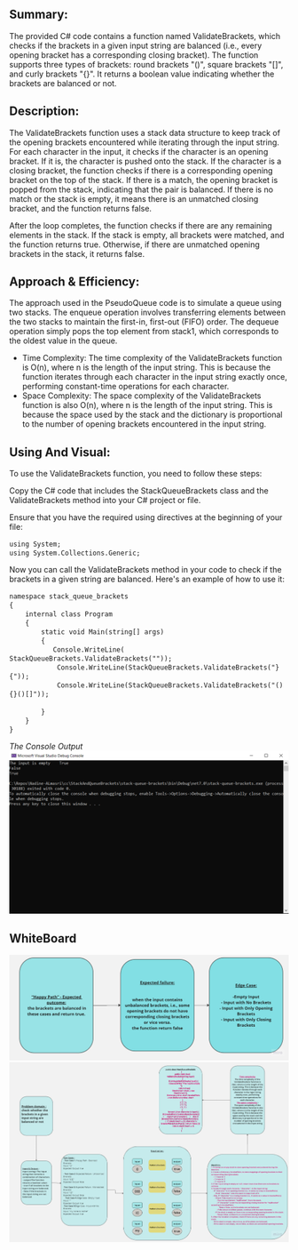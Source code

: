 ## Summary:

The provided C# code contains a function named ValidateBrackets, which checks if the brackets in a given input string are balanced (i.e., every opening bracket has a corresponding closing bracket). The function supports three types of brackets: round brackets "()", square brackets "[]", and curly brackets "{}". It returns a boolean value indicating whether the brackets are balanced or not.
## Description:
The ValidateBrackets function uses a stack data structure to keep track of the opening brackets encountered while iterating through the input string. For each character in the input, it checks if the character is an opening bracket. If it is, the character is pushed onto the stack. If the character is a closing bracket, the function checks if there is a corresponding opening bracket on the top of the stack. If there is a match, the opening bracket is popped from the stack, indicating that the pair is balanced. If there is no match or the stack is empty, it means there is an unmatched closing bracket, and the function returns false.

After the loop completes, the function checks if there are any remaining elements in the stack. If the stack is empty, all brackets were matched, and the function returns true. Otherwise, if there are unmatched opening brackets in the stack, it returns false.
## Approach & Efficiency:
The approach used in the PseudoQueue code is to simulate a queue using two stacks. The enqueue operation involves transferring elements between the two stacks to maintain the first-in, first-out (FIFO) order. The dequeue operation simply pops the top element from stack1, which corresponds to the oldest value in the queue.
- Time Complexity:
The time complexity of the ValidateBrackets function is O(n), where n is the length of the input string. This is because the function iterates through each character in the input string exactly once, performing constant-time operations for each character.
- Space Complexity:
The space complexity of the ValidateBrackets function is also O(n), where n is the length of the input string. This is because the space used by the stack and the dictionary is proportional to the number of opening brackets encountered in the input string.

## Using And Visual:
To use the ValidateBrackets function, you need to follow these steps:

Copy the C# code that includes the StackQueueBrackets class and the ValidateBrackets method into your C# project or file.

Ensure that you have the required using directives at the beginning of your file:

	using System;
	using System.Collections.Generic;

Now you can call the ValidateBrackets method in your code to check if the brackets in a given string are balanced. Here's an example of how to use it:


    namespace stack_queue_brackets
    {
        internal class Program
        {
            static void Main(string[] args)
            {
               Console.WriteLine( StackQueueBrackets.ValidateBrackets(""));
                Console.WriteLine(StackQueueBrackets.ValidateBrackets("}{"));
                Console.WriteLine(StackQueueBrackets.ValidateBrackets("(){}()[]"));

            }
        }
    }
*The Console Output*
![](./lab13.PNG)

## WhiteBoard   

![](./cc13.jpg)
![](./CC-13.jpg)

